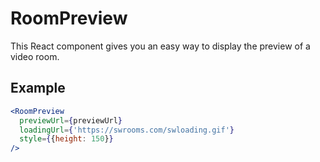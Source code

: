 # RoomPreview

This React component gives you an easy way to display the preview of a video room.

## Example

```jsx
<RoomPreview
  previewUrl={previewUrl}
  loadingUrl={'https://swrooms.com/swloading.gif'}
  style={{height: 150}}
/>
```
